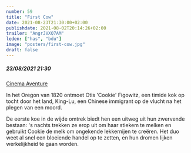 ```yaml
---
number: 59
title: "First Cow"
date: 2021-08-23T21:30:00+02:00
publishdate: 2021-08-02T20:14:26+02:00
trailer: "AngrJVXQ7AM"
leden: ["has", "bdu"] 
image: "posters/first-cow.jpg"
draft: false
---
```


##### 23/08/2021 21:30

[Cinema Aventure](https://cinema-aventure.be/catalogue/movie/?8D6210B1-D1B3-D256-5556-BD45E67B55AB)

In het Oregon van 1820 ontmoet Otis 'Cookie' Figowitz, een timide kok op tocht door het land,
King-Lu, een Chinese immigrant op de vlucht na het plegen van een moord. 
<!--more-->
De eerste koe in de wijde omtrek biedt hen een uitweg uit hun zwervende bestaan: 's nachts trekken ze erop
uit om haar stiekem te melken en gebruikt Cookie de melk om ongekende lekkernijen te creëren. 
Het duo weet al snel een bloeiende handel op te zetten, en hun dromen lijken werkelijkheid te gaan worden. 